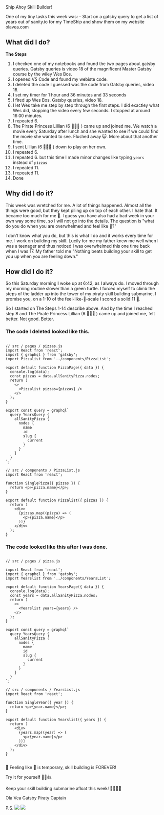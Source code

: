 Ship Ahoy Skill Builder!

One of my tiny tasks this week was:
– Start on a gatsby query to get a list of years out of sanity.io for my TimeShip and show them on my website olavea.com

## What did I do?

**The Steps**
1. I checked one of my notebooks and found the two pages about gatsby queries. Gatsby queries is video 18 of the magnificent Master Gatsby course by the wiley Wes Bos.
2. I opened VS Code and found my webiste code.
3. I deleted the code I guessed was the code from Gatsby queries, video 18.
4. I set my timer for 1 hour and 36 minutes and 33 seconds
5. I fired up Wes Bos, Gatsby queries, video 18.
6. I let Wes take me step by step through the first steps. I did exactley what Wes did, stopping the video every few seconds. I stopped at around 16:00 minutes.
7. I repeated 6.
8. The Pirate Princess Lillian (6 🏴‍☠️👸 ) came up and joined me. We watch a movie every Saturday after lunch and she wanted to see if we could find the movie she wanted to see. Flushed away 😺. More about that another time.
9. I sent Lillian (6 🏴‍☠️👸 ) down to play on her own.
10. I repeated 6.
11. I repeated 6. but this time I made minor changes like typing `years` instead of `pizzas`
12. I repeated 11.
13. I repeated 11.
14. Done

## Why did I do it?
This week was wretched for me. A lot of things happened. Almost all the things were good, but they kept piling up on top of each other. I hate that. It became too much for me 😬. I guess you have also had a bad week in your own way some time, so I will not go into the details. The question is "what do you do when you are overwhelmed and feel like 💩?"

I don't know what you do, but this is what I do and it works every time for me. I work on building my skill. Lucily for me my father knew me well when I was a teenager and thus noticed I was overwhelmed this one time back when I was 17. My father told me "Nothing beats building your skill to get you up when you are feeling down."

## How did I do it?
So this Saturday morning I woke up at 6:42, as I always do. I moved through my morning routine slower than a green turtle. I forced myself to climb the steps of the ladder up into the tower of my piraty skill building submarine. I promise you, on a 1-10 of the feel-like-💩-scale I scored a solid 11 😬.

So I started on The Steps 1-14 describe above. And by the time I reached step 8 and The Pirate Princess Lillian (6 🏴‍☠️👸 ) came up and joined me, felt better. Not good. Better.



### The code I deleted looked like this.

```

// src / pages / pizzas.js
import React from 'react';
import { graphql } from 'gatsby';
import Pizzalist from '../components/PizzaList';

export default function PizzaPage({ data }) {
  console.log(data);
  const pizzas = data.allSanityPizza.nodes;
  return (
    <>
      <Pizzalist pizzas={pizzas} />
    </>
  );
}

export const query = graphql`
  query YearsQuery {
    allSanityPizza {
      nodes {
        name
        id
        slug {
          current
        }
      }
    }
  }
`;

// src / components / PizzaList.js
import React from 'react';

function SinglePizza({ pizzas }) {
  return <p>{pizza.name}</p>;
}

export default function Pizzalist({ pizzas }) {
  return (
    <div>
      {pizzas.map((pizza) => (
        <p>{pizza.name}</p>
      ))}
    </div>
  );
}

```


### The code looked like this after I was done.

```

// src / pages / pizza.js

import React from 'react';
import { graphql } from 'gatsby';
import Yearslist from '../components/YearsList';

export default function YearsPage({ data }) {
  console.log(data);
  const years = data.allSanityPizza.nodes;
  return (
    <>
      <Yearslist years={years} />
    </>
  );
}

export const query = graphql`
  query YearsQuery {
    allSanityPizza {
      nodes {
        name
        id
        slug {
          current
        }
      }
    }
  }
`;

// src / components / YearsList.js
import React from 'react';

function SingleYear({ year }) {
  return <p>{year.name}</p>;
}

export default function Yearslist({ years }) {
  return (
    <div>
      {years.map((year) => (
        <p>{year.name}</p>
      ))}
    </div>
  );
}


```




😬 Feeling like 💩 is temporary, skill building is FOREVER!

Try it for yourself 🔧😺👍.

Keep your skill building submarine afloat this week!
🔧⛵🏴‍☠️


Ola Vea
Gatsby Piraty Captain

P.S.
![](email-list-2021-2026/39-week/_2.png)
![](email-list-2021-2026/39-week/_3.png)
